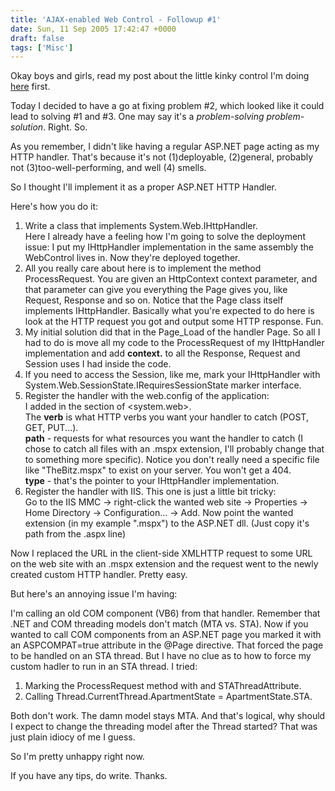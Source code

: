 ```yaml
---
title: 'AJAX-enabled Web Control - Followup #1'
date: Sun, 11 Sep 2005 17:42:47 +0000
draft: false
tags: ['Misc']
---
```


Okay boys and girls, read my post about the little kinky control I'm doing [here](http://www.pashabitz.com/PermaLink,guid,5129a036-2a84-49d5-9693-49a3ba88b585.aspx) first.

Today I decided to have a go at fixing problem #2, which looked like it could lead to solving #1 and #3. One may say it's a _problem-solving problem-solution_. Right. So.

As you remember, I didn't like having a regular ASP.NET page acting as my HTTP handler. That's because it's not (1)deployable, (2)general, probably not (3)too-well-performing, and well (4) smells.

So I thought I'll implement it as a proper ASP.NET HTTP Handler.

Here's how you do it:

1.  Write a class that implements System.Web.IHttpHandler.  
    Here I already have a feeling how I'm going to solve the deployment issue: I put my IHttpHandler implementation in the same assembly the WebControl lives in. Now they're deployed together.
2.  All you really care about here is to implement the method ProcessRequest. You are given an HttpContext context parameter, and that parameter can give you everything the Page gives you, like Request, Response and so on. Notice that the Page class itself implements IHttpHandler. Basically what you're expected to do here is look at the HTTP request you got and output some HTTP response. Fun.
3.  My initial solution did that in the Page\_Load of the handler Page. So all I had to do is move all my code to the ProcessRequest of my IHttpHandler implementation and add **context.** to all the Response, Request and Session uses I had inside the code. 
4.  If you need to access the Session, like me, mark your IHttpHandler with System.Web.SessionState.IRequiresSessionState marker interface.
5.  Register the handler with the web.config of the application:  
    I added <add verb="\*" path="\*.mspx" type="HandlerClassName, AssemblyName" /> in the <httpHandlers> section of <system.web>.  
    The **verb** is what HTTP verbs you want your handler to catch (POST, GET, PUT...).  
    **path** - requests for what resources you want the handler to catch (I chose to catch all files with an .mspx extension, I'll probably change that to something more specific). Notice you don't really need a specific file like "TheBitz.mspx" to exist on your server. You won't get a 404.  
    **type** - that's the pointer to your IHttpHandler implementation.
6.  Register the handler with IIS. This one is just a little bit tricky:  
    Go to the IIS MMC -> right-click the wanted web site -> Properties -> Home Directory -> Configuration... -> Add. Now point the wanted extension (in my example ".mspx") to the ASP.NET dll. (Just copy it's path from the .aspx line)

Now I replaced the URL in the client-side XMLHTTP request to some URL on the web site with an .mspx extension and the request went to the newly created custom HTTP handler. Pretty easy.

But here's an annoying issue I'm having:

I'm calling an old COM component (VB6) from that handler. Remember that .NET and COM threading models don't match (MTA vs. STA). Now if you wanted to call COM components from an ASP.NET page you marked it with an ASPCOMPAT=true attribute in the @Page directive. That forced the page to be handled on an STA thread. But I have no clue as to how to force my custom hadler to run in an STA thread. I tried:

1.  Marking the ProcessRequest method with and STAThreadAttribute.
2.  Calling Thread.CurrentThread.ApartmentState = ApartmentState.STA.

Both don't work. The damn model stays MTA. And that's logical, why should I expect to change the threading model after the Thread started? That was just plain idiocy of me I guess.

So I'm pretty unhappy right now.

If you have any tips, do write. Thanks.
